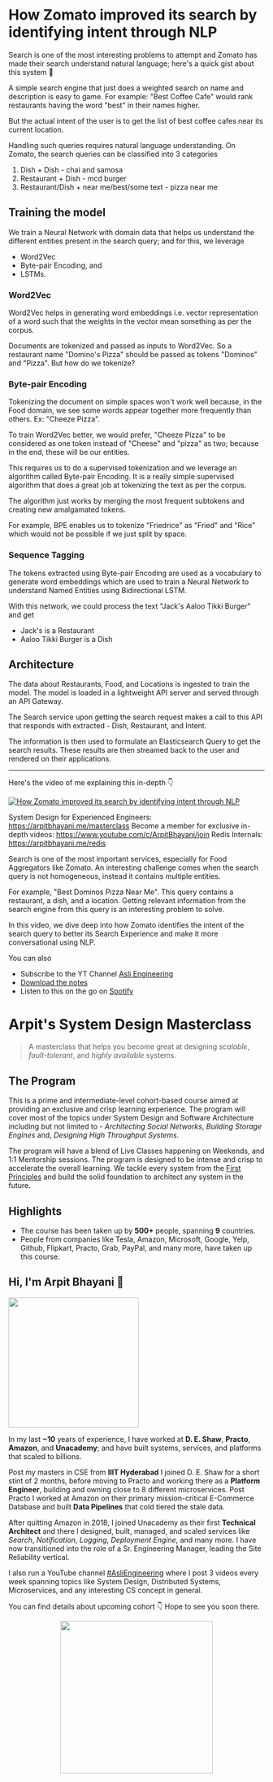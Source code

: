 How Zomato improved its search by identifying intent through NLP
===


Search is one of the most interesting problems to attempt and Zomato has made their search understand natural language; here's a quick gist about this system 🧵

A simple search engine that just does a weighted search on name and description is easy to game. For example: "Best Coffee Cafe" would rank restaurants having the word "best" in their names higher.

But the actual intent of the user is to get the list of best coffee cafes near its current location.

Handling such queries requires natural language understanding. On Zomato, the search queries can be classified into 3 categories

1. Dish + Dish - chai and samosa
2. Restaurant + Dish - mcd burger
3. Restaurant/Dish + near me/best/some text - pizza near me

## Training the model

We train a Neural Network with domain data that helps us understand the different entities present in the search query; and for this, we leverage

- Word2Vec
- Byte-pair Encoding, and
- LSTMs.

### Word2Vec

Word2Vec helps in generating word embeddings i.e. vector representation of a word such that the weights in the vector mean something as per the corpus.

Documents are tokenized and passed as inputs to Word2Vec. So a restaurant name "Domino's Pizza" should be passed as tokens "Dominos" and "Pizza". But how do we tokenize?

### Byte-pair Encoding

Tokenizing the document on simple spaces won't work well because, in the Food domain, we see some words appear together more frequently than others. Ex: "Cheeze Pizza".

To train Word2Vec better, we would prefer, "Cheeze Pizza" to be considered as one token instead of "Cheese" and "pizza" as two; because in the end, these will be our entities.

This requires us to do a supervised tokenization and we leverage an algorithm called Byte-pair Encoding. It is a really simple supervised algorithm that does a great job at tokenizing the text as per the corpus.

The algorithm just works by merging the most frequent subtokens and creating new amalgamated tokens.

For example, BPE enables us to tokenize "Friedrice" as "Fried" and "Rice" which would not be possible if we just split by space.

### Sequence Tagging

The tokens extracted using Byte-pair Encoding are used as a vocabulary to generate word embeddings which are used to train a Neural Network to understand Named Entities using Bidirectional LSTM.

With this network, we could process the text "Jack's Aaloo Tikki Burger" and get

- Jack's is a Restaurant
- Aaloo Tikki Burger is a Dish

## Architecture

The data about Restaurants, Food, and Locations is ingested to train the model. The model is loaded in a lightweight API server and served through an API Gateway.

The Search service upon getting the search request makes a call to this API that responds with extracted - Dish, Restaurant, and Intent.

The information is then used to formulate an Elasticsearch Query to get the search results. These results are then streamed back to the user and rendered on their applications.
<hr />


<p>Here's the video of me explaining this in-depth 👇‍</p>

[![How Zomato improved its search by identifying intent through NLP](https://i.ytimg.com/vi/JL9x9N6YSUc/mqdefault.jpg)](https://www.youtube.com/watch?v=JL9x9N6YSUc)

System Design for Experienced Engineers: https://arpitbhayani.me/masterclass
Become a member for exclusive in-depth videos: https://www.youtube.com/c/ArpitBhayani/join
Redis Internals: https://arpitbhayani.me/redis

Search is one of the most important services, especially for Food Aggregators like Zomato. An interesting challenge comes when the search query is not homogeneous, instead it contains multiple entities.

For example, "Best Dominos Pizza Near Me". This query contains a restaurant, a dish, and a location. Getting relevant information from the search engine from this query is an interesting problem to solve.

In this video, we dive deep into how Zomato identifies the intent of the search query to better its Search Experience and make it more conversational using NLP.

You can also
 - Subscribe to the YT Channel [Asli Engineering](https://youtube.com/c/ArpitBhayani)
 - [Download the notes](https://drive.google.com/file/d/1n688D9Wa6JgwbqmeRuxTAOOyyxAyYZo1/view?usp=share_link)
 - Listen to this on the go on [Spotify](https://open.spotify.com/show/7qMoamm2iZQrsPVm6IQLoD)

# Arpit's System Design Masterclass

> A masterclass that helps you become great at designing _scalable_, _fault-tolerant_, and _highly available_ systems.

## The Program

This is a prime and intermediate-level cohort-based course aimed at providing an exclusive and crisp learning experience. The program will cover most of the topics under System Design and Software Architecture including but not limited to - _Architecting Social Networks_, _Building Storage Engines_ and, _Designing High Throughput Systems_.

The program will have a blend of Live Classes happening on Weekends, and 1:1 Mentorship sessions. The program is designed to be intense and crisp to accelerate the overall learning. We tackle every system from the [First Principles](https://en.wikipedia.org/wiki/First_principle) and build the solid foundation to architect any system in the future.


## Highlights

 - The course has been taken up by __500+__ people, spanning __9__ countries.
 - People from companies like Tesla, Amazon, Microsoft, Google, Yelp, Github, Flipkart, Practo, Grab, PayPal, and many more, have taken up this course.


## Hi, I'm Arpit Bhayani 👋

<img width="256px" src="https://arpitbhayani.me/static/img/arpit.jpg" />

In my last **~10** years of experience, I have worked at **D. E. Shaw**, **Practo**, **Amazon**, and **Unacademy**; and have built systems, services, and platforms that scaled to billions.

Post my masters in CSE from **IIIT Hyderabad** I joined D. E. Shaw for a short stint of 2 months, before moving to Practo and working there as a **Platform Engineer**, building and owning close to 8 different microservices. Post Practo I worked at Amazon on their primary mission-critical E-Commerce Database and built **Data Pipelines** that cold tiered the stale data.

After quitting Amazon in 2018, I joined Unacademy as their first **Technical Architect** and there I designed, built, managed, and scaled services like _Search_, _Notification_, _Logging_, _Deployment Engine_, and many more. I have now transitioned into the role of a Sr. Engineering Manager, leading the Site Reliability vertical.

I also run a YouTube channel [#AsliEngineering](https://www.youtube.com/c/ArpitBhayani) where I post 3 videos every week spanning topics like System Design, Distributed Systems, Microservices, and any interesting CS concept in general.

You can find details about upcoming cohort 👇‍ Hope to see you soon there.

<center>
<a target="_blank" href="https://arpitbhayani.me/masterclass">
<img src="https://user-images.githubusercontent.com/4745789/137859181-d4499cf4-ce65-4466-8b88-a078ece0f081.PNG" width="300px" />
</a>
</center>
